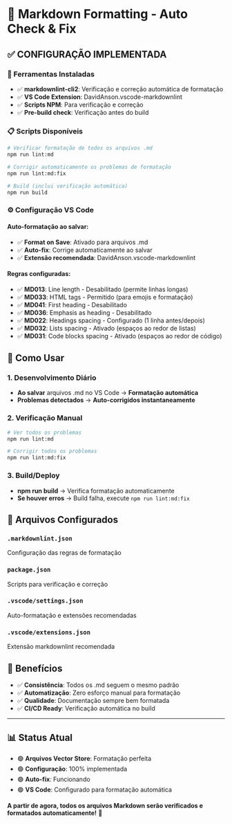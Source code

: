 # 📝 **Markdown Formatting - Auto Check & Fix**

## ✅ **CONFIGURAÇÃO IMPLEMENTADA**

### **🔧 Ferramentas Instaladas**

- ✅ **markdownlint-cli2**: Verificação e correção automática de formatação
- ✅ **VS Code Extension**: DavidAnson.vscode-markdownlint
- ✅ **Scripts NPM**: Para verificação e correção
- ✅ **Pre-build check**: Verificação antes do build

### **📋 Scripts Disponíveis**

```bash
# Verificar formatação de todos os arquivos .md
npm run lint:md

# Corrigir automaticamente os problemas de formatação
npm run lint:md:fix

# Build (inclui verificação automática)
npm run build
```

### **⚙️ Configuração VS Code**

#### **Auto-formatação ao salvar:**

- ✅ **Format on Save**: Ativado para arquivos .md
- ✅ **Auto-fix**: Corrige automaticamente ao salvar
- ✅ **Extensão recomendada**: DavidAnson.vscode-markdownlint

#### **Regras configuradas:**

- ✅ **MD013**: Line length - Desabilitado (permite linhas longas)
- ✅ **MD033**: HTML tags - Permitido (para emojis e formatação)
- ✅ **MD041**: First heading - Desabilitado
- ✅ **MD036**: Emphasis as heading - Desabilitado
- ✅ **MD022**: Headings spacing - Configurado (1 linha antes/depois)
- ✅ **MD032**: Lists spacing - Ativado (espaços ao redor de listas)
- ✅ **MD031**: Code blocks spacing - Ativado (espaços ao redor de código)

## 🚀 **Como Usar**

### **1. Desenvolvimento Diário**

- **Ao salvar** arquivos .md no VS Code → **Formatação automática**
- **Problemas detectados** → **Auto-corrigidos instantaneamente**

### **2. Verificação Manual**

```bash
# Ver todos os problemas
npm run lint:md

# Corrigir todos os problemas
npm run lint:md:fix
```

### **3. Build/Deploy**

- **npm run build** → Verifica formatação automaticamente
- **Se houver erros** → Build falha, execute `npm run lint:md:fix`

## 📄 **Arquivos Configurados**

### **`.markdownlint.json`**

Configuração das regras de formatação

### **`package.json`**

Scripts para verificação e correção

### **`.vscode/settings.json`**

Auto-formatação e extensões recomendadas

### **`.vscode/extensions.json`**

Extensão markdownlint recomendada

## 🎯 **Benefícios**

- ✅ **Consistência**: Todos os .md seguem o mesmo padrão
- ✅ **Automatização**: Zero esforço manual para formatação
- ✅ **Qualidade**: Documentação sempre bem formatada
- ✅ **CI/CD Ready**: Verificação automática no build

---

## 📊 **Status Atual**

- 🟢 **Arquivos Vector Store**: Formatação perfeita
- 🟢 **Configuração**: 100% implementada
- 🟢 **Auto-fix**: Funcionando
- 🟢 **VS Code**: Configurado para formatação automática

**A partir de agora, todos os arquivos Markdown serão verificados e formatados automaticamente!** 🎉
